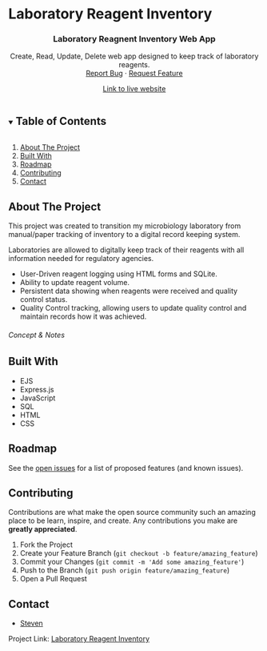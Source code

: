 # Laboratory Reagent Inventory

<!-- README -->
  <h3 align="center">Laboratory Reagnent Inventory Web App</h3>
  <p align="center"> 
    Create, Read, Update, Delete web app designed to keep track of laboratory reagents.
    <br />
    <a href="https://github.com/SteveZych/reagent_inventory/issues">Report Bug</a>
    ·
    <a href="https://github.com/SteveZych/reagent_inventory/issues">Request Feature</a>
  </p>
  <p align="center"><a href="https://reagent-inventory.herokuapp.com/">Link to live website</a></p>


<!-- TABLE OF CONTENTS -->
<details open="open">
  <summary><h2 style="display: inline-block">Table of Contents</h2></summary>
  <ol>
    <li>
      <a href="#about-the-project">About The Project</a>
    <li><a href="#built-with">Built With</a></li>
    <li><a href="#roadmap">Roadmap</a></li>
    <li><a href="#contributing">Contributing</a></li>
    <li><a href="#contact">Contact</a></li>
  </ol>
</details>


<!-- ABOUT THE PROJECT -->
## About The Project

This project was created to transition my microbiology laboratory from manual/paper tracking of inventory to a digital record keeping system.

Laboratories are allowed to digitally keep track of their reagents with all information needed for regulatory agencies.

* User-Driven reagent logging using HTML forms and SQLite.
* Ability to update reagent volume.
* Persistent data showing when reagents were received and quality control status.
* Quality Control tracking, allowing users to update quality control and maintain records how it was achieved.


###### Concept & Notes


<!-- BUILT WITH -->
## Built With
* EJS
* Express.js
* JavaScript
* SQL
* HTML
* CSS



<!-- ROADMAP -->
## Roadmap

See the [open issues](https://github.com/SteveZych/reagent_inventory/issues) for a list of proposed features (and known issues).


<!-- CONTRIBUTING -->
## Contributing

Contributions are what make the open source community such an amazing place to be learn, inspire, and create. Any contributions you make are **greatly appreciated**.

1. Fork the Project
2. Create your Feature Branch (`git checkout -b feature/amazing_feature`)
3. Commit your Changes (`git commit -m 'Add some amazing_feature'`)
4. Push to the Branch (`git push origin feature/amazing_feature`)
5. Open a Pull Request

<!-- CONTACT -->
## Contact

* [Steven](https://github.com/SteveZych)



Project Link: [Laboratory Reagent Inventory](https://github.com/SteveZych/reagent_inventory/)
